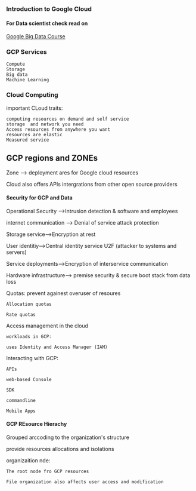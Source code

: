 
### Introduction to Google Cloud 

#### For Data scientist check read on

[Google Big Data Course](https://www.coursera.org/learn/gcp-big-data-ml-fundamentals/home/welcome)

### GCP Services

    Compute 
    Storage
    Big data 
    Machine Learning 

### Cloud Computing

important CLoud traits:

    computing resources on demand and self service
    storage  and network you need
    Access resources from anywhere you want
    resources are elastic
    Measured service

## GCP regions and ZONEs

Zone --> deployment ares for Google cloud resources


Cloud also offers APIs intergrations from other open source providers

#### Security for GCP and Data 

Operational Security -->Intrusion detection & software and employees

internet communication --> Denial of service attack protection

Storage service-->Encryption at rest

User identitiy-->Central identity service U2F (attacker to systems and servers)

Service deployments-->Encryption of interservice communication

Hardware infrastructure--> premise security & secure boot stack from data loss



Quotas:
    prevent againest overuser of resoures

    Allocation quotas

    Rate quotas

Access management in the cloud

    workloads in GCP:
    
    uses Identity and Access Manager (IAM)

Interacting with GCP:

    APIs

    web-based Console

    SDK 

    commandline

    Mobile Apps

#### GCP REsource Hierachy

Grouped arccoding to the organization's structure

provide resources allocations and isolations

organizaition nde:
    
    The root node fro GCP resources

    File organization also affects user access and modification

